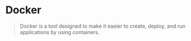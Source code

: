 # Docker

> Docker is a tool designed to make it easier to create, deploy, and run applications by using containers.

